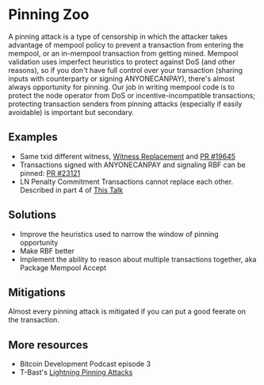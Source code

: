 # Pinning Zoo

A pinning attack is a type of censorship in which the attacker takes advantage of mempool policy to prevent a transaction from entering the mempool, or an in-mempool transaction from getting mined.
Mempool validation uses imperfect heuristics to protect against DoS (and other reasons), so if you don't have full control over your transaction (sharing inputs with counterparty or signing ANYONECANPAY), there's almost always opportunity for pinning.
Our job in writing mempool code is to protect the node operator from DoS or incentive-incompatible transactions; protecting transaction senders from pinning attacks (especially if easily avoidable) is important but secondary.

## Examples

- Same txid different witness, [Witness Replacement](https://gist.github.com/glozow/d1ebe458ab2b6b60c3396ddcaef27bab) and [PR #19645](https://github.com/bitcoin/bitcoin/pull/19645)
- Transactions signed with ANYONECANPAY and signaling RBF can be pinned: [PR #23121](https://github.com/bitcoin/bitcoin/pull/23121)
- LN Penalty Commitment Transactions cannot replace each other. Described in part 4 of [This Talk](https://github.com/glozow/bitcoin-notes/blob/master/Tx%20Relay%20Policy%20for%20L2%20Devs%20-%20Adopting%20Bitcoin%202021.pdf)

## Solutions

- Improve the heuristics used to narrow the window of pinning opportunity
- Make RBF better
- Implement the ability to reason about multiple transactions together, aka Package Mempool Accept

## Mitigations

Almost every pinning attack is mitigated if you can put a good feerate on the transaction.

## More resources

- Bitcoin Development Podcast episode 3
- T-Bast's [Lightning Pinning Attacks](https://github.com/t-bast/lightning-docs/blob/master/pinning-attacks.md)
